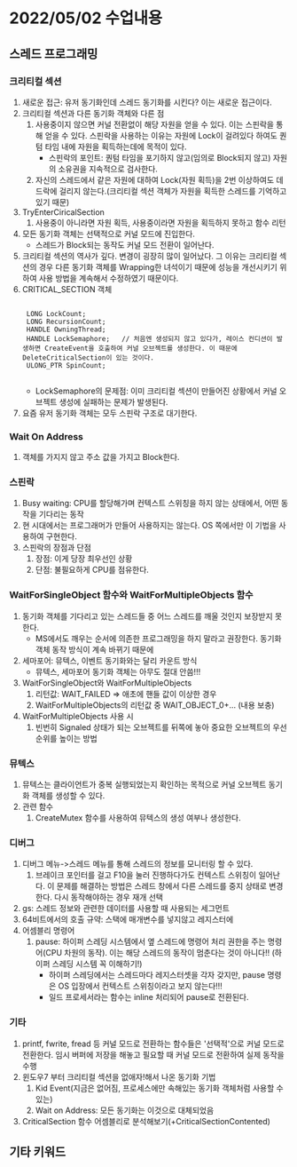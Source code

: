 # 2022/05/02 수업내용
## 스레드 프로그래밍
### 크리티컬 섹션
1. 새로운 접근: 유저 동기화인데 스레드 동기화를 시킨다? 이는 새로운 접근이다.
2. 크리티컬 섹션과 다른 동기화 객체와 다른 점
    1) 사용중이지 않으면 커널 전환없이 해당 자원을 얻을 수 있다. 이는 스핀락을 통해 얻을 수 있다. 스핀락을 사용하는 이유는 자원에 Lock이 걸려있다 하여도 퀀텀 타임 내에 자원을 획득하는데에 목적이 있다.
        * 스핀락의 포인트: 퀀텀 타임을 포기하지 않고(임의로 Block되지 않고) 자원의 소유권을 지속적으로 검사한다.
    2) 자신의 스레드에서 같은 자원에 대하여 Lock(자원 획득)을 2번 이상하여도 데드락에 걸리지 않는다.(크리티컬 섹션 객체가 자원을 획득한 스레드를 기억하고 있기 때문)
3. TryEnterCiricalSection
    1) 사용중이 아니라면 자원 획득, 사용중이라면 자원을 획득하지 못하고 함수 리턴
4. 모든 동기화 객체는 선택적으로 커널 모드에 진입한다.
    * 스레드가 Block되는 동작도 커널 모드 전환이 일어난다.
5. 크리티컬 섹션의 역사가 깊다. 변경이 굉장히 많이 일어났다. 그 이유는 크리티컬 섹션의 경우 다른 동기화 객체를 Wrapping한 녀석이기 때문에 성능을 개선시키기 위하여 사용 방법을 계속해서 수정하였기 때문이다.
6. CRITICAL_SECTION 객체
    <pre><code>
    LONG LockCount;
    LONG RecursionCount;
    HANDLE OwningThread;
    HANDLE LockSemaphore;   // 처음엔 생성되지 않고 있다가, 레이스 컨디션이 발생하면 CreateEvent을 호출하여 커널 오브젝트를 생성한다. 이 때문에 DeleteCriticalSection이 있는 것이다.
    ULONG_PTR SpinCount;
    </code></pre>
    * LockSemaphore의 문제점: 이미 크리티컬 섹션이 만들어진 상황에서 커널 오브젝트 생성에 실패하는 문제가 발생된다.
7. 요즘 유저 동기화 객체는 모두 스핀락 구조로 대기한다.

### Wait On Address
1. 객체를 가지지 않고 주소 값을 가지고 Block한다.

### 스핀락
1. Busy waiting: CPU를 할당해가며 컨텍스트 스위칭을 하지 않는 상태에서, 어떤 동작을 기다리는 동작
2. 현 시대에서는 프로그래머가 만들어 사용하지는 않는다. OS 쪽에서만 이 기법을 사용하여 구현한다.
3. 스핀락의 장점과 단점
    1) 장점: 이게 당장 최우선인 상황
    2) 단점: 불필요하게 CPU를 점유한다.

### WaitForSingleObject 함수와 WaitForMultipleObjects 함수
1. 동기화 객체를 기다리고 있는 스레드들 중 어느 스레드를 깨울 것인지 보장받지 못한다.
    * MS에서도 깨우는 순서에 의존한 프로그래밍을 하지 말라고 권장한다. 동기화 객체 동작 방식이 계속 바뀌기 때문에
2. 세마포어: 뮤텍스, 이벤트 동기화와는 달리 카운트 방식
    * 뮤텍스, 세마포어 동기화 객체는 아무도 절대 안씀!!!
3. WaitForSingleObject와 WaitForMultipleObjects
    1) 리턴값: WAIT_FAILED => 애초에 핸들 값이 이상한 경우
    2) WaitForMultipleObjects의 리턴값 중 WAIT_OBJECT_0+... (내용 보충)
4. WaitForMultipleObjects 사용 시
    1) 빈번히 Signaled 상태가 되는 오브젝트를 뒤쪽에 놓아 중요한 오브젝트의 우선순위를 높이는 방법

### 뮤텍스
1. 뮤텍스는 클라이언트가 중복 실행되었는지 확인하는 목적으로 커널 오브젝트 동기화 객체를 생성할 수 있다.
2. 관련 함수
    1) CreateMutex 함수를 사용하여 뮤텍스의 생성 여부나 생성한다.

### 디버그
1. 디버그 메뉴->스레드 메뉴를 통해 스레드의 정보를 모니터링 할 수 있다.
    1) 브레이크 포인터를 걸고 F10을 눌러 진행하다가도 컨텍스트 스위칭이 일어난다. 이 문제를 해결하는 방법은 스레드 창에서 다른 스레드를 중지 상태로 변경한다. 다시 동작해야하는 경우 재개 선택
2. gs: 스레드 정보와 관련한 데이터를 사용할 때 사용되는 세그먼트
3. 64비트에서의 호출 규약: 스택에 매개변수를 넣지않고 레지스터에 
4. 어셈블리 명령어
    1) pause: 하이퍼 스레딩 시스템에서 옆 스레드에 명령어 처리 권한을 주는 명령어(CPU 차원의 동작). 이는 해당 스레드의 동작이 멈춘다는 것이 아니다!! (하이퍼 스레딩 시스템 꼭 이해하기!)
        * 하이퍼 스레딩에서는 스레드마다 레지스터셋을 각자 갖지만, pause 명령은 OS 입장에서 컨텍스트 스위칭이라고 보지 않는다!!!
        * 일드 프로세서라는 함수는 inline 처리되어 pause로 전환된다.

### 기타
1. printf, fwrite, fread 등 커널 모드로 전환하는 함수들은 '선택적'으로 커널 모드로 전환한다. 임시 버퍼에 저장을 해놓고 필요할 때 커널 모드로 전환하여 실제 동작을 수행
2. 윈도우7 부터 크리티컬 섹션을 없애자!해서 나온 동기화 기법
    1) Kid Event(지금은 없어짐, 프로세스에만 속해있는 동기화 객체처럼 사용할 수 있는)
    2) Wait on Address: 모든 동기화는 이것으로 대체되었음
3. CriticalSection 함수 어셈블리로 분석해보기(+CriticalSectionContented)

## 기타 키워드
